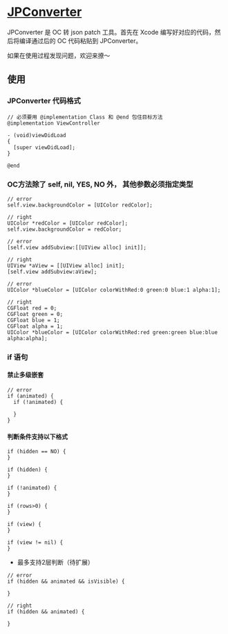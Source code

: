 # [JPConverter](https://zhiyongzou.github.io/JPConverter/)
JPConverter 是 OC 转 json patch 工具。首先在 Xcode 编写好对应的代码，然后将编译通过后的 OC 代码粘贴到 JPConverter。

如果在使用过程发现问题，欢迎来撩～

## 使用

### JPConverter 代码格式 
```objc
// 必须要用 @implementation Class 和 @end 包住目标方法
@implementation ViewController

- (void)viewDidLoad
{
  [super viewDidLoad];
}

@end
```

### OC方法除了 self, nil, YES, NO 外， 其他参数必须指定类型
```objc
// error
self.view.backgroundColor = [UIColor redColor];

// right
UIColor *redColor = [UIColor redColor];
self.view.backgroundColor = redColor;

// error
[self.view addSubview:[[UIView alloc] init]];

// right
UIView *aView = [[UIView alloc] init];
[self.view addSubview:aView];

// error
UIColor *blueColor = [UIColor colorWithRed:0 green:0 blue:1 alpha:1];

// right
CGFloat red = 0;
CGFloat green = 0;
CGFloat blue = 1;
CGFloat alpha = 1;
UIColor *blueColor = [UIColor colorWithRed:red green:green blue:blue alpha:alpha];

```

### if 语句
#### 禁止多级嵌套
```objc
// error
if (animated) {
  if (!animated) {
      
  }
}
```
#### 判断条件支持以下格式

```objc
if (hidden == NO) {
}

if (hidden) {
}

if (!animated) {
}

if (rows>0) {
}

if (view) {
}

if (view != nil) {
}
```

* 最多支持2层判断（待扩展）
```objc
// error
if (hidden && animated && isVisible) {
 
}

// right
if (hidden && animated) {
 
}
```
